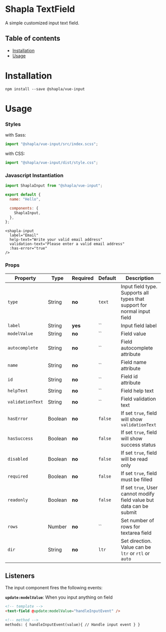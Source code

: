 # Shapla TextField

A simple customized input text field.

## Table of contents

- [Installation](#installation)
- [Usage](#usage)

# Installation

```
npm install --save @shapla/vue-input
```

# Usage

### Styles

with Sass:

```js
import "@shapla/vue-input/src/index.scss";
```

with CSS:

```js
import "@shapla/vue-input/dist/style.css";
```

### Javascript Instantiation

```js
import ShaplaInput from "@shapla/vue-input";

export default {
  name: "Hello",

  components: {
    ShaplaInput,
  },
};
```

```vue
<shapla-input
  label="Email"
  help-text="Write your valid email address"
  validation-text="Please enter a valid email address"
  :has-error="true"
/>
```

### Props

| Property         | Type    | Required | Default | Description                                                              |
| ---------------- | ------- | -------- | ------- | ------------------------------------------------------------------------ |
| `type`           | String  | **no**   | `text`  | Input field type. Supports all types that support for normal input field |
| `label`          | String  | **yes**  | ``      | Input field label                                                        |
| `modelValue`     | String  | **no**   | ``      | Field value                                                              |
| `autocomplete`   | String  | **no**   | ``      | Field autocomplete attribute                                             |
| `name`           | String  | **no**   | ``      | Field name attribute                                                     |
| `id`             | String  | **no**   | ``      | Field id attribute                                                       |
| `helpText`       | String  | **no**   | ``      | Field help text                                                          |
| `validationText` | String  | **no**   | ``      | Field validation text                                                    |
| `hasError`       | Boolean | **no**   | `false` | If set `true`, field will show `validationText`                          |
| `hasSuccess`     | Boolean | **no**   | `false` | If set `true`, field will show success status                            |
| `disabled`       | Boolean | **no**   | `false` | If set `true`, field will be read only                                   |
| `required`       | Boolean | **no**   | `false` | If set `true`, field must be filled                                      |
| `readonly`       | Boolean | **no**   | `false` | If set `true`, User cannot modify field value but data can be submit     |
| `rows`           | Number  | **no**   | ``      | Set number of rows for textarea field                                    |
| `dir`            | String  | **no**   | `ltr`   | Set direction. Value can be `ltr` or `rtl` or `auto`                     |

## Listeners

The input component fires the following events:

**`update:modelValue`**: When you input anything on field

```html
<!-- template -->
<text-field @update:modelValue="handleInputEvent" />

<!-- method -->
methods: { handleInputEvent(value){ // Handle input event } }
```
